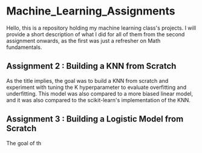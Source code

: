 # Machine_Learning_Assignments


Hello, this is a repository holding my machine learning class's projects. I will provide a short description of what I did for all of them from the second assignment onwards, as the first was just a refresher on Math fundamentals.


Assignment 2 : Building a KNN from Scratch
---

As the title implies, the goal was to build a KNN from scratch and experiment with tuning the K hyperparameter to evaluate overfitting and underfitting. This model was also compared to a more biased linear model, and it was also compared to the scikit-learn's implementation of the KNN. 


Assignment 3 : Building a Logistic Model from Scratch
---

The goal of th
